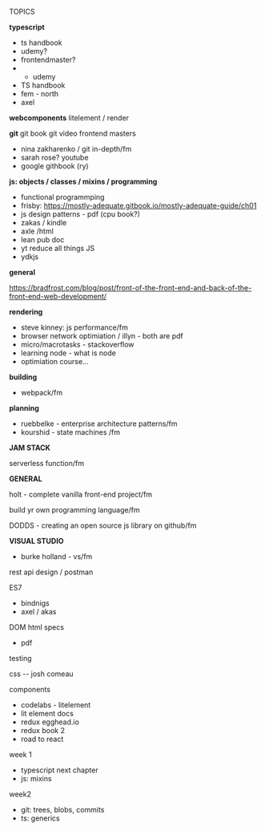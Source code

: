 TOPICS

__typescript__
- ts handbook
- udemy? 
- frontendmaster? 
- - udemy
- TS handbook
- fem - north
- axel


__webcomponents__
litelement / render

__git__
  git book
  git video frontend masters
- nina zakharenko / git in-depth/fm
- sarah rose? youtube
- google 
githbook (ry)

__js: objects / classes / mixins / programming__

- functional programmping
- frisby: https://mostly-adequate.gitbook.io/mostly-adequate-guide/ch01
- js design patterns - pdf (cpu book?)
- zakas / kindle
- axle /html
- lean pub doc
- yt reduce all things JS
- ydkjs

__general__

https://bradfrost.com/blog/post/front-of-the-front-end-and-back-of-the-front-end-web-development/


__rendering__

- steve kinney: js performance/fm
- browser network optimiation / illyn - both are pdf
- micro/macrotasks - stackoverflow
- learning node - what is node 
- optimiation course... 

__building__

- webpack/fm

__planning__

- ruebbelke - enterprise architecture patterns/fm
- kourshid - state machines /fm

__JAM STACK__

serverless function/fm

__GENERAL__

holt - complete vanilla front-end project/fm

build yr own programming language/fm

DODDS - creating an open source js library on github/fm

__VISUAL STUDIO__

- burke holland - vs/fm

rest api design  / postman
 

ES7
- bindnigs
- axel / akas

DOM html specs
- pdf

 
testing 

css -- josh comeau

components
- codelabs - litelement
- lit element docs
- redux egghead.io
- redux book 2
- road to react

 
week 1 

- typescript next chapter
- js: mixins

week2
- git: trees, blobs, commits
- ts: generics
